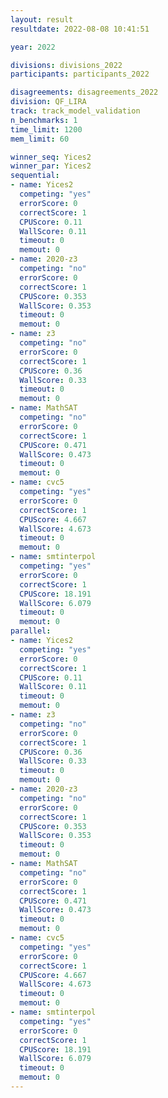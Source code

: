 ```yaml
---
layout: result
resultdate: 2022-08-08 10:41:51

year: 2022

divisions: divisions_2022
participants: participants_2022

disagreements: disagreements_2022
division: QF_LIRA
track: track_model_validation
n_benchmarks: 1
time_limit: 1200
mem_limit: 60

winner_seq: Yices2
winner_par: Yices2
sequential:
- name: Yices2
  competing: "yes"
  errorScore: 0
  correctScore: 1
  CPUScore: 0.11
  WallScore: 0.11
  timeout: 0
  memout: 0
- name: 2020-z3
  competing: "no"
  errorScore: 0
  correctScore: 1
  CPUScore: 0.353
  WallScore: 0.353
  timeout: 0
  memout: 0
- name: z3
  competing: "no"
  errorScore: 0
  correctScore: 1
  CPUScore: 0.36
  WallScore: 0.33
  timeout: 0
  memout: 0
- name: MathSAT
  competing: "no"
  errorScore: 0
  correctScore: 1
  CPUScore: 0.471
  WallScore: 0.473
  timeout: 0
  memout: 0
- name: cvc5
  competing: "yes"
  errorScore: 0
  correctScore: 1
  CPUScore: 4.667
  WallScore: 4.673
  timeout: 0
  memout: 0
- name: smtinterpol
  competing: "yes"
  errorScore: 0
  correctScore: 1
  CPUScore: 18.191
  WallScore: 6.079
  timeout: 0
  memout: 0
parallel:
- name: Yices2
  competing: "yes"
  errorScore: 0
  correctScore: 1
  CPUScore: 0.11
  WallScore: 0.11
  timeout: 0
  memout: 0
- name: z3
  competing: "no"
  errorScore: 0
  correctScore: 1
  CPUScore: 0.36
  WallScore: 0.33
  timeout: 0
  memout: 0
- name: 2020-z3
  competing: "no"
  errorScore: 0
  correctScore: 1
  CPUScore: 0.353
  WallScore: 0.353
  timeout: 0
  memout: 0
- name: MathSAT
  competing: "no"
  errorScore: 0
  correctScore: 1
  CPUScore: 0.471
  WallScore: 0.473
  timeout: 0
  memout: 0
- name: cvc5
  competing: "yes"
  errorScore: 0
  correctScore: 1
  CPUScore: 4.667
  WallScore: 4.673
  timeout: 0
  memout: 0
- name: smtinterpol
  competing: "yes"
  errorScore: 0
  correctScore: 1
  CPUScore: 18.191
  WallScore: 6.079
  timeout: 0
  memout: 0
---
```

